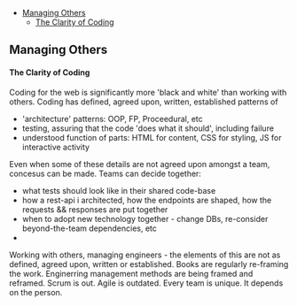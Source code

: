 - [Managing Others](#managing-others)
    - [The Clarity of Coding](#the-clarity-of-coding)

## Managing Others

#### The Clarity of Coding

Coding for the web is significantly more 'black and white' than working with others. Coding has defined, agreed upon, written, established patterns of

- 'architecture' patterns: OOP, FP, Proceedural, etc
- testing, assuring that the code 'does what it should', including failure
- understood function of parts: HTML for content, CSS for styling, JS for interactive activity

Even when some of these details are not agreed upon amongst a team, concesus can be made. Teams can decide together:

- what tests should look like in their shared code-base
- how a rest-api i architected, how the endpoints are shaped, how the requests && responses are put together
- when to adopt new technology together - change DBs, re-consider beyond-the-team dependencies, etc
-

Working with others, managing engineers - the elements of this are not as defined, agreed upon, written or established. Books are regularly re-framing the work. Enginerring management methods are being framed and reframed. Scrum is out. Agile is outdated. Every team is unique. It depends on the person.
